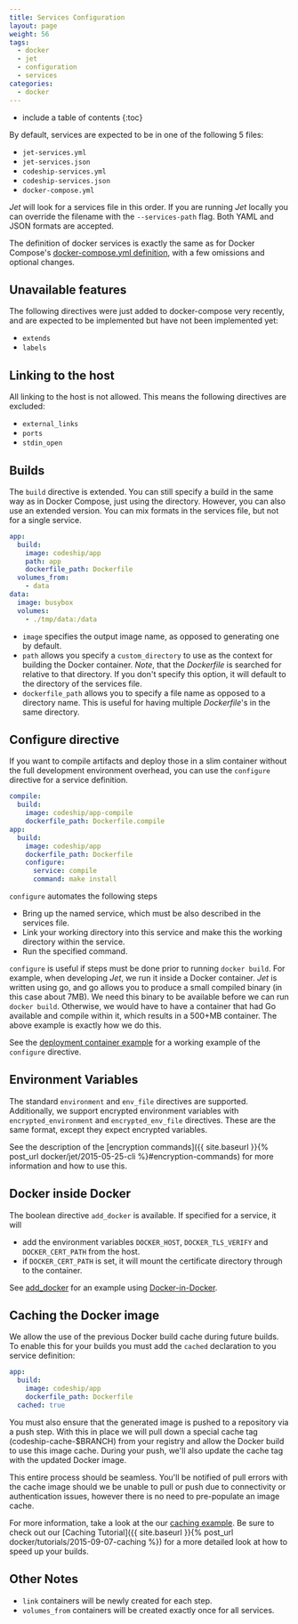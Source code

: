 ```yaml
---
title: Services Configuration
layout: page
weight: 56
tags:
  - docker
  - jet
  - configuration
  - services
categories:
  - docker
---
```


* include a table of contents
{:toc}

By default, services are expected to be in one of the following 5 files:

* `jet-services.yml`
* `jet-services.json`
* `codeship-services.yml`
* `codeship-services.json`
* `docker-compose.yml`

_Jet_ will look for a services file in this order. If you are running _Jet_ locally you can override the filename with the `--services-path` flag. Both YAML and JSON formats are accepted.

The definition of docker services is exactly the same as for Docker Compose's [docker-compose.yml definition](https://docs.docker.com/compose/yml/), with a few omissions and optional changes.

## Unavailable features

The following directives were just added to docker-compose very recently, and are expected to be implemented but have not been implemented yet:

* `extends`
* `labels`

## Linking to the host

All linking to the host is not allowed. This means the following directives are excluded:

* `external_links`
* `ports`
* `stdin_open`

## Builds

The `build` directive is extended. You can still specify a build in the same way as in Docker Compose, just using the directory. However, you can also use an extended version. You can mix formats in the services file, but not for a single service.

```yaml
app:
  build:
    image: codeship/app
    path: app
    dockerfile_path: Dockerfile
  volumes_from:
    - data
data:
  image: busybox
  volumes:
    - ./tmp/data:/data
```

* `image` specifies the output image name, as opposed to generating one by default.
* `path` allows you specify a `custom_directory` to use as the context for building the Docker container. _Note_, that the _Dockerfile_ is searched for relative to that directory. If you don't specify this option, it will default to the directory of the services file.
* `dockerfile_path` allows you to specify a file name as opposed to a directory name. This is useful for having multiple _Dockerfile_'s in the same directory.

## Configure directive

If you want to compile artifacts and deploy those in a slim container without the full development environment overhead, you can use the `configure` directive for a service definition.

```yaml
compile:
  build:
    image: codeship/app-compile
    dockerfile_path: Dockerfile.compile
app:
  build:
    image: codeship/app
    dockerfile_path: Dockerfile
    configure:
      service: compile
      command: make install
```

`configure` automates the following steps

* Bring up the named service, which must be also described in the services file.
* Link your working directory into this service and make this the working directory within the service.
* Run the specified command.

`configure` is useful if steps must be done prior to running `docker build`. For example, when developing _Jet_, we run it inside a Docker container. _Jet_ is written using go, and go allows you to produce a small compiled binary (in this case about 7MB). We need this binary to be available before we can run `docker build`. Otherwise, we would have to have a container that had Go available and compile within it, which results in a 500+MB container. The above example is exactly how we do this.

See the [deployment container example](https://github.com/codeship/codeship-tool-examples/tree/master/8.deployment-container) for a working example of the `configure` directive.

## Environment Variables

The standard `environment` and `env_file` directives are supported. Additionally, we support encrypted environment variables
with `encrypted_environment` and `encrypted_env_file` directives. These are the same format, except they expect encrypted variables.

See the description of the [encryption commands]({{ site.baseurl }}{% post_url docker/jet/2015-05-25-cli %}#encryption-commands) for more information and how to use this.

## Docker inside Docker

The boolean directive `add_docker` is available. If specified for a service, it will

* add the environment variables `DOCKER_HOST`, `DOCKER_TLS_VERIFY` and `DOCKER_CERT_PATH` from the host.
* if `DOCKER_CERT_PATH` is set, it will mount the certificate directory through to the container.

See [add_docker](https://github.com/codeship/codeship-tool-examples/tree/master/14.add_docker) for an example using [Docker-in-Docker](https://registry.hub.docker.com/u/jpetazzo/dind).

## Caching the Docker image

We allow the use of the previous Docker build cache during future builds. To enable this for your builds you must add the `cached` declaration to you service definition:

```yml
app:
  build:
    image: codeship/app
    dockerfile_path: Dockerfile
  cached: true
```

You must also ensure that the generated image is pushed to a repository via a push step. With this in place we will pull down a special cache tag (codeship-cache-$BRANCH) from your registry and allow the Docker build to use this image cache. During your push, we'll also update the cache tag with the updated Docker image.

This entire process should be seamless. You'll be notified of pull errors with the cache image should we be unable to pull or push due to connectivity or authentication issues, however there is no need to pre-populate an image cache.

For more information, take a look at the our [caching example](https://github.com/codeship/codeship-tool-examples/tree/master/17.caching). Be sure to check out our [Caching Tutorial]({{ site.baseurl }}{% post_url docker/tutorials/2015-09-07-caching %})  for a more detailed look at how to speed up your builds.

## Other Notes

* `link` containers will be newly created for each step.
* `volumes_from` containers will be created exactly once for all services.
